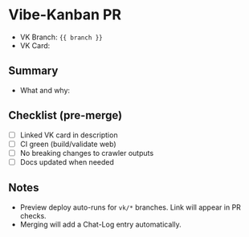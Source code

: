 # Vibe-Kanban PR

- VK Branch: `{{ branch }}`
- VK Card: <!-- link or ID: e.g., VK-123 / Project card URL -->

## Summary
- What and why:

## Checklist (pre-merge)
- [ ] Linked VK card in description
- [ ] CI green (build/validate web)
- [ ] No breaking changes to crawler outputs
- [ ] Docs updated when needed

## Notes
- Preview deploy auto-runs for `vk/*` branches. Link will appear in PR checks.
- Merging will add a Chat-Log entry automatically.
